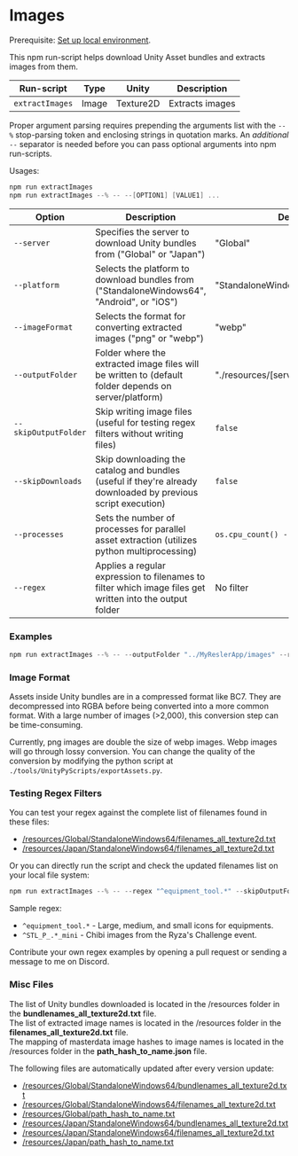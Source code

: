 # Images

Prerequisite: [Set up local environment](../README.md#local-development).  

This npm run-script helps download Unity Asset bundles and extracts images from them.

|  Run-script | Type | Unity | Description |
|---|---|---|---|
| `extractImages` | Image | Texture2D | Extracts images |

Proper argument parsing requires prepending the arguments list with the `--%` stop-parsing token and enclosing strings in quotation marks. An *additional* `--` separator is needed before you can pass optional arguments into npm run-scripts.

Usages:
```powershell
npm run extractImages
npm run extractImages --% -- --[OPTION1] [VALUE1] ...
```

| Option | Description | Default Value |
|--------|-------------|---------------|
| `--server` | Specifies the server to download Unity bundles from ("Global" or "Japan") | "Global" |
| `--platform` | Selects the platform to download bundles from ("StandaloneWindows64", "Android", or "iOS") | "StandaloneWindows64" |
| `--imageFormat` | Selects the format for converting extracted images ("png" or "webp") | "webp" |
| `--outputFolder` | Folder where the extracted image files will be written to (default folder depends on server/platform) | "./resources/[server]/[platform]/Texture2D" |
| `--skipOutputFolder` | Skip writing image files (useful for testing regex filters without writing files) | `false` |
| `--skipDownloads` | Skip downloading the catalog and bundles (useful if they're already downloaded by previous script execution) | `false` |
| `--processes` | Sets the number of processes for parallel asset extraction (utilizes python multiprocessing) | `os.cpu_count() - 1` |
| `--regex` | Applies a regular expression to filenames to filter which image files get written into the output folder | No filter |


### Examples

```powershell
npm run extractImages --% -- --outputFolder "../MyReslerApp/images" --regex "(^STL_P_.*)|(^equipment_.*)|(^battle_tool.*)"
```

### Image Format

Assets inside Unity bundles are in a compressed format like BC7. They are decompressed into RGBA before being converted into a more common format. With a large number of images (>2,000), this conversion step can be time-consuming.

Currently, png images are double the size of webp images. Webp images will go through lossy conversion. You can change the quality of the conversion by modifying the python script at `./tools/UnityPyScripts/exportAssets.py`.

### Testing Regex Filters

You can test your regex against the complete list of filenames found in these files:
- [/resources/Global/StandaloneWindows64/filenames_all_texture2d.txt](../resources/Global/StandaloneWindows64/filenames_all_texture2d.txt)
- [/resources/Japan/StandaloneWindows64/filenames_all_texture2d.txt](../resources/Japan/StandaloneWindows64/filenames_all_texture2d.txt)

Or you can directly run the script and check the updated filenames list on your local file system:

```powershell
npm run extractImages --% -- --regex "^equipment_tool.*" --skipOutputFolder
```

Sample regex:
- `^equipment_tool.*` - Large, medium, and small icons for equipments.
- `^STL_P_.*_mini` - Chibi images from the Ryza's Challenge event.

Contribute your own regex examples by opening a pull request or sending a message to me on Discord.

### Misc Files

The list of Unity bundles downloaded is located in the /resources folder in the **bundlenames_all_texture2d.txt** file.  
The list of extracted image names is located in the /resources folder in the **filenames_all_texture2d.txt** file.  
The mapping of masterdata image hashes to image names is located in the /resources folder in the **path_hash_to_name.json** file.  

The following files are automatically updated after every version update:
- [/resources/Global/StandaloneWindows64/bundlenames_all_texture2d.txt](./resources/Global/StandaloneWindows64/bundlenames_all_texture2d.txt)
- [/resources/Global/StandaloneWindows64/filenames_all_texture2d.txt](./resources/Global/StandaloneWindows64/filenames_all_texture2d.txt)
- [/resources/Global/path_hash_to_name.txt](./resources/Global/path_hash_to_name.txt)
- [/resources/Japan/StandaloneWindows64/bundlenames_all_texture2d.txt](./resources/Japan/StandaloneWindows64/bundlenames_all_texture2d.txt)
- [/resources/Japan/StandaloneWindows64/filenames_all_texture2d.txt](./resources/Japan/StandaloneWindows64/filenames_all_texture2d.txt)
- [/resources/Japan/path_hash_to_name.txt](./resources/Japan/path_hash_to_name.txt)
